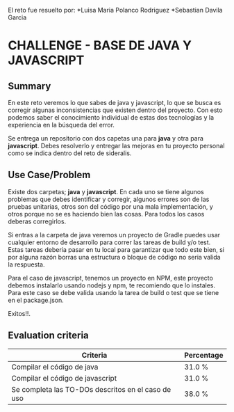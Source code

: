 El reto fue resuelto por:
*Luisa Maria Polanco Rodriguez
*Sebastian Davila Garcia

# CHALLENGE - BASE DE JAVA Y JAVASCRIPT #

## Summary ##

En este reto veremos lo que sabes de java y javascript, lo que se busca es corregir algunas inconsistencias que existen dentro del proyecto. Con esto podemos saber el conocimiento individual de estas dos tecnologías y la experiencia en la búsqueda del error.

  


Se entrega un repositorio con dos capetas una para **java** y otra para **javascript**. Debes resolverlo y entregar las mejoras en tu proyecto personal como se indica dentro del reto de sideralis.

## Use Case/Problem ##

Existe dos carpetas; **java** y **javascript**. En cada uno se tiene algunos problemas que debes identificar y corregir, algunos errores son de las pruebas unitarias, otros son del código por una mala implementación, y otros porque no se es haciendo bien las cosas. Para todos los casos deberas corregirlos.

  


Si entras a la carpeta de java veremos un proyecto de Gradle puedes usar cualquier entorno de desarrollo para correr las tareas de build y/o test. Estas tareas debería pasar en tu local para garantizar que todo este bien, si por alguna razón borras una estructura o bloque de código no seria valida la respuesta.

  


Para el caso de javascript, tenemos un proyecto en NPM, este proyecto debemos instalarlo usando nodejs y npm, te recomiendo que lo instales. Para este caso se debe valida usando la tarea de build o test que se tiene en el package.json.

  


Exitos!!.

  


## Evaluation criteria ##

| Criteria                                           | Percentage |
| -------------------------------------------------- | ---------- |
| Compilar el código de java                         | 31.0 %     |
| Compilar el código de javascript                   | 31.0 %     |
| Se completa las TO-DOs descritos en el caso de uso | 38.0 %     |